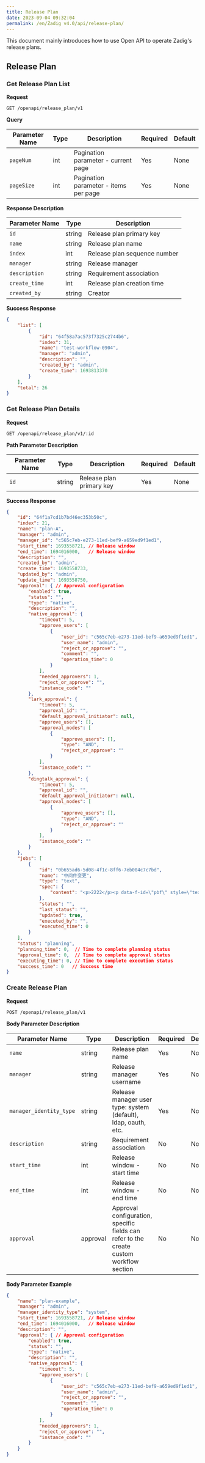 ```yaml
---
title: Release Plan
date: 2023-09-04 09:32:04
permalink: /en/Zadig v4.0/api/release-plan/
---
```


This document mainly introduces how to use Open API to operate Zadig's release plans.

## Release Plan

### Get Release Plan List

**Request**

```
GET /openapi/release_plan/v1
```

**Query**

| Parameter Name | Type   | Description                    | Required | Default |
| -------------- | ------ | ------------------------------ | -------- | ------- |
| `pageNum`      | int    | Pagination parameter - current page | Yes      | None    |
| `pageSize`     | int    | Pagination parameter - items per page | Yes      | None    |

**Response Description**

| Parameter Name   | Type   | Description                                                         |
| ---------------- | ------ | ------------------------------------------------------------------- |
| `id`             | string | Release plan primary key                                            |
| `name`           | string | Release plan name                                                   |
| `index`          | int    | Release plan sequence number                                        |
| `manager`        | string | Release manager                                                     |
| `description`    | string | Requirement association                                             |
| `create_time`    | int    | Release plan creation time                                          |
| `created_by`     | string | Creator                                                             |

**Success Response**

```json
{
    "list": [
        {
            "id": "64f58a7ac573f7325c2744b6",
            "index": 31,
            "name": "test-workflow-0904",
            "manager": "admin",
            "description": "",
            "created_by": "admin",
            "create_time": 1693813370
        }
    ],
    "total": 26
}
```

### Get Release Plan Details

**Request**

```
GET /openapi/release_plan/v1/:id
```

**Path Parameter Description**

| Parameter Name | Type   | Description       | Required | Default |
| -------------- | ------ | ----------------- | -------- | ------- |
| `id`           | string | Release plan primary key | Yes      | None    |

**Success Response**

```json
{
    "id": "64f1a7cd1b7bd46ec353b50c",
    "index": 21,
    "name": "plan-A",
    "manager": "admin",
    "manager_id": "c565c7eb-e273-11ed-bef9-a659ed9f1ed1",
    "start_time": 1693558721, // Release window
    "end_time": 1694016000,   // Release window
    "description": "",
    "created_by": "admin",
    "create_time": 1693558733,
    "updated_by": "admin",
    "update_time": 1693558750,
    "approval": { // Approval configuration
        "enabled": true,
        "status": "",
        "type": "native",
        "description": "",
        "native_approval": {
            "timeout": 5,
            "approve_users": [
                {
                    "user_id": "c565c7eb-e273-11ed-bef9-a659ed9f1ed1",
                    "user_name": "admin",
                    "reject_or_approve": "",
                    "comment": "",
                    "operation_time": 0
                }
            ],
            "needed_approvers": 1,
            "reject_or_approve": "",
            "instance_code": ""
        },
        "lark_approval": {
            "timeout": 5,
            "approval_id": "",
            "default_approval_initiator": null,
            "approve_users": [],
            "approval_nodes": [
                {
                    "approve_users": [],
                    "type": "AND",
                    "reject_or_approve": ""
                }
            ],
            "instance_code": ""
        },
        "dingtalk_approval": {
            "timeout": 5,
            "approval_id": "",
            "default_approval_initiator": null,
            "approval_nodes": [
                {
                    "approve_users": [],
                    "type": "AND",
                    "reject_or_approve": ""
                }
            ],
            "instance_code": ""
        }
    },
    "jobs": [
        {
            "id": "0b655ad6-5d08-4f1c-8ff6-7eb004c7c7bd",
            "name": "中间件变更",
            "type": "text",
            "spec": {
                "content": "<p>2222</p><p data-f-id=\"pbf\" style=\"text-align: center; font-size: 14px; margin-top: 30px; opacity: 0.65; font-family: sans-serif;\">Powered by <a href=\"https://www.froala.com/wysiwyg-editor?pb=1\" title=\"Froala Editor\">Froala Editor</a></p>"
            },
            "status": "",
            "last_status": "",
            "updated": true,
            "executed_by": "",
            "executed_time": 0
        }
    ],
    "status": "planning",
    "planning_time": 0,  // Time to complete planning status
    "approval_time": 0,  // Time to complete approval status
    "executing_time": 0, // Time to complete execution status
    "success_time": 0   // Success time
}
```

### Create Release Plan

**Request**

```
POST /openapi/release_plan/v1
```

**Body Parameter Description**

| Parameter Name           | Type     | Description                                                  | Required | Default |
| ------------------------ | -------- | ------------------------------------------------------------ | -------- | ------- |
| `name`                   | string   | Release plan name                                            | Yes      | None    |
| `manager`                | string   | Release manager username                                     | Yes      | None    |
| `manager_identity_type`  | string   | Release manager user type: system (default), ldap, oauth, etc. | Yes      | None    |
| `description`            | string   | Requirement association                                      | No       | None    |
| `start_time`             | int      | Release window - start time                                  | No       | None    |
| `end_time`               | int      | Release window - end time                                    | No       | None    |
| `approval`               | approval | Approval configuration, specific fields can refer to the create custom workflow section | No       | None    |

**Body Parameter Example**

```json
{
    "name": "plan-example",
    "manager": "admin",
    "manager_identity_type": "system",
    "start_time": 1693558721, // Release window
    "end_time": 1694016000,   // Release window
    "description": "",
    "approval": { // Approval configuration
        "enabled": true,
        "status": "",
        "type": "native",
        "description": "",
        "native_approval": {
            "timeout": 5,
            "approve_users": [
                {
                    "user_id": "c565c7eb-e273-11ed-bef9-a659ed9f1ed1",
                    "user_name": "admin",
                    "reject_or_approve": "",
                    "comment": "",
                    "operation_time": 0
                }
            ],
            "needed_approvers": 1,
            "reject_or_approve": "",
            "instance_code": ""
        }
    }
}
```

